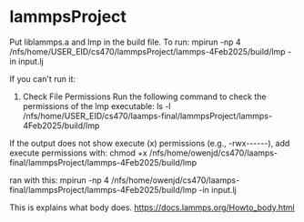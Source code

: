 # lammpsProject
Put liblammps.a and lmp in the build file.
To run: mpirun -np 4 /nfs/home/USER_EID/cs470/lammpsProject/lammps-4Feb2025/build/lmp -in input.lj

If you can't run it:
1. Check File Permissions
Run the following command to check the permissions of the lmp executable:
ls -l /nfs/home/USER_EID/cs470/laamps-final/lammpsProject/lammps-4Feb2025/build/lmp

If the output does not show execute (x) permissions (e.g., -rwx------), add execute permissions with:
chmod +x /nfs/home/owenjd/cs470/laamps-final/lammpsProject/lammps-4Feb2025/build/lmp


ran with this:
mpirun -np 4 /nfs/home/owenjd/cs470/laamps-final/lammpsProject/lammps-4Feb2025/build/lmp -in input.lj


This is explains what body does. https://docs.lammps.org/Howto_body.html    
